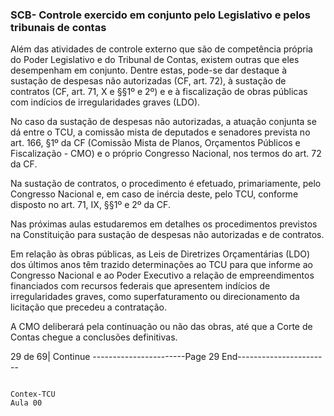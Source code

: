 ### SCB- Controle exercido em conjunto pelo Legislativo e pelos tribunais de contas ###

Além das atividades de controle externo que são de competência própria do Poder Legislativo e do Tribunal de Contas, existem outras que eles desempenham em conjunto. 
Dentre estas, pode-se dar destaque à sustação de despesas não autorizadas (CF, art. 72), à sustação de contratos (CF, art. 71, X e §§1º e 2º) e e à fiscalização de obras públicas com indícios de irregularidades graves (LDO).

No caso da sustação de despesas não autorizadas, a atuação conjunta se dá entre o TCU, a comissão mista de deputados e senadores prevista no art. 166, §1º da CF (Comissão Mista de Planos, Orçamentos Públicos e Fiscalização - CMO) e o próprio Congresso Nacional, nos termos do art. 72 da CF.

Na sustação de contratos, o procedimento é efetuado, primariamente, pelo Congresso Nacional e, em caso de inércia deste, pelo TCU, conforme disposto no art. 71, IX, §§1º e 2º da CF.

Nas próximas aulas estudaremos em detalhes os procedimentos previstos na Constituição para sustação de despesas não autorizadas e de contratos.

Em relação às obras públicas, as Leis de Diretrizes Orçamentárias (LDO) dos últimos anos têm trazido determinações ao TCU para que informe ao Congresso Nacional e ao Poder Executivo a relação de empreendimentos financiados com recursos federais que apresentem indícios de irregularidades graves, como superfaturamento ou direcionamento da licitação que precedeu a contratação. 

A CMO deliberará pela continuação ou não das obras, até que a Corte de Contas chegue a conclusões definitivas.

29 de 69| Continue
-----------------------Page 29 End-----------------------

                                                                                            Contex-TCU                                                                           Aula 00